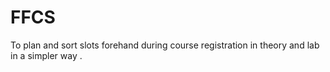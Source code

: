 # FFCS
To plan and sort slots forehand during course registration in theory and lab in a simpler way .
